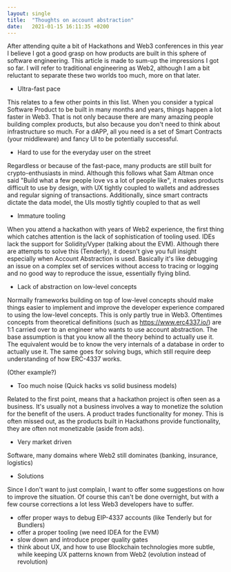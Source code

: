 ```yaml
---
layout: single
title:  "Thoughts on account abstraction"
date:   2021-01-15 16:11:35 +0200
---
```


After attending quite a bit of Hackathons and Web3 conferences in this year I believe I got a good grasp
on how products are built in this sphere of software engineering. This article is made to sum-up the impressions
I got so far. I will refer to traditional engineering as Web2, although I am a bit reluctant to separate these
two worlds too much, more on that later.

* Ultra-fast pace

This relates to a few other points in this list. When you consider a typical Software Product to be built in 
many months and years, things happen a lot faster in Web3. That is not only because there are many
amazing people building complex products, but also because you don't need to think about infrastructure so much. 
For a dAPP, all you need is a set of Smart Contracts (your middleware) and fancy UI to be potentially successful.

* Hard to use for the everyday user on the street 

Regardless or because of the fast-pace, many products are still built for crypto-enthusiasts in
mind. Although this follows what Sam Altman once said "Build what a few people love vs a lot of people like", it makes
products difficult to use by design, with UX tightly coupled to wallets and addresses and regular signing of transactions.
Additionally, since smart contracts dictate the data model, the UIs mostly tightly coupled to that as well

* Immature tooling

When you attend a hackathon with years of Web2 experience, the first thing which catches attention is 
the lack of sophistication of tooling used. IDEs lack the support for Solidity/Vyper (talking about the EVM).
Although there are attempts to solve this (Tenderly), it doesn't give you full insight especially when Account Abstraction
is used. Basically it's like debugging an issue on a complex set of services without access to tracing or logging and no
good way to reproduce the issue, essentially flying blind. 

* Lack of abstraction on low-level concepts

Normally frameworks building on top of low-level concepts should make things easier to implement and 
improve the developer experience compared to using the low-level concepts. This is only partly true in Web3.
Oftentimes concepts from theoretical definitions (such as https://www.erc4337.io/) are 1:1 carried over
to an engineer who wants to use account abstraction. The base assumption is that you know all the theory behind
to actually use it. The equivalent would be to know the very internals of a database in order to actually use it.
The same goes for solving bugs, which still require deep understanding of how ERC-4337 works. 

(Other example?)

* Too much noise (Quick hacks vs solid business models)

Related to the first point, means that a hackathon project is often seen as a business. It's usually not
a business involves a way to monetize the solution for the benefit of the users. A product trades functionality 
for money. This is often missed out, as the products built in Hackathons provide functionality, they are often
not monetizable (aside from ads).

* Very market driven

Software, many domains where Web2 still dominates (banking, insurance, logistics) 

* Solutions

Since I don't want to just complain, I want to offer some suggestions on how to improve the situation.
Of course this can't be done overnight, but with a few course corrections a lot less Web3 developers have to suffer. 

- offer proper ways to debug EIP-4337 accounts (like Tenderly but for Bundlers)
- offer a proper tooling (we need IDEA for the EVM)
- slow down and introduce proper quality gates 
- think about UX, and how to use Blockchain technologies more subtle, while keeping UX patterns known from Web2 (evolution instead of revolution)
